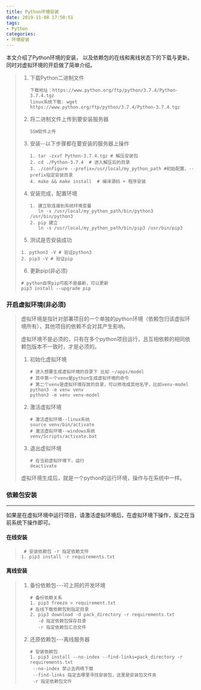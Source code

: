```yaml
---
title: Python环境安装
date: 2019-11-08 17:50:51
tags:
- Python
categories:
- 环境安装
---
```




本文介绍了Python环境的安装， 以及依赖包的在线和离线状态下的下载与更新。同时对虚拟环境的开启做了简单介绍。

<!-- more -->

> 1. 下载Python二进制文件
>
>    ```
>    下载地址：https://www.python.org/ftp/python/3.7.4/Python-3.7.4.tgz
>    linux系统下载: wget https://www.python.org/ftp/python/3.7.4/Python-3.7.4.tgz
>    ```
>
> 2. 将二进制文件上传到要安装服务器
>
>    ```
>    SSH软件上传
>    ```
>
> 3. 安装--以下步骤都在要安装的服务器上操作
>
>    ```
>    1. tar -zxvf Python-3.7.4.tgz # 解压安装包
>    2. cd ./Python-3.7.4  # 进入解压后的目录
>    3. ./configure --prefix=/usr/local/my_python_path #初始配置，--prefix指定安装目录
>    4. make && make install  # 编译源码 + 程序安装
>    ```
>
> 4. 安装完成，配置环境
>
>    ```
>    1. 建立软连接到系统环境变量
>    	ln -s /usr/local/my_python_path/bin/python3 /usr/bin/python3 
>    2. pip 建立
>    	ln -s /usr/local/my_python_path/bin/pip3 /usr/bin/pip3
>    ```
>    
> 5.  测试是否安装成功
>
>    ```
>    1. python3 -V # 验证python3
>    2. pip3 -V # 验证pip
>    ```
>    
> 6.  更新pip(非必须)
>
>    ```
>    # python自带pip可能不是最新，可以更新
>    pip3 install --upgrade pip
>    ```
>

### 开启虚拟环境(非必须)

> 虚拟环境是指针对部署项目的一个单独的python环境（依赖包归该虚拟环境所有），其他项目的依赖不会对其产生影响。
>
> 虚拟环境不是必须的，只有在多个python项目运行，且互相依赖的相同依赖包版本不一致时，才是必须的。
>
> 1. 初始化虚拟环境
>
>    ```
>    # 进入想要生成虚拟环境的目录下 比如 ~/apps/model
>    # 其中第一个venv是python生成虚拟环境的命令
>    # 第二个venv是虚拟环境存放的目录，可以修改成其他名字，比如venv-model
>    python3 -m venv venv
>    python3 -m venv venv-model
>    ```
>
> 2. 激活虚拟环境
>
>    ```
>    # 激活虚拟环境--linux系统
>    source venv/bin/activate
>    # 激活虚拟环境--windows系统
>    venv/Scripts/activate.bat
>    ```
>
> 3. 退出虚拟环境
>
>    ```
>    # 在当前虚拟环境下，运行
>    deactivate
>    ```
>
> 虚拟环境生成后，就是一个python的运行环境，操作与在系统中一样。

### 依赖包安装

------

如果是在虚拟环境中运行项目，请激活虚拟环境后，在虚拟环境下操作，反之在当前系统下操作即可。

#### 在线安装

> ```
>  # 安装依赖包 -r 指定依赖文件
> 1. pip3 install -r requirements.txt
> ```

#### 离线安装

> 1. 备份依赖包---可上网的开发环境
>
>    ```
>    # 备份依赖关系
>    1. pip3 freeze > requirement.txt
>    # 在线下载依赖包到指定目录
>    2. pip3 download -d pack_directory -r requirements.txt
>    	-d 指定依赖包保存目录
>    	-r 指定依赖包汇总文件
>    ```
>
> 2. 还原依赖包---离线服务器
>
>    ```
>    # 安装依赖包
>    1. pip3 install --no-index --find-links=pack_directory -r requirements.txt
>     --no-index 禁止去网络下载
>     --find-links 指定去哪里寻找安装包，这里是安装包文件夹
>     -r 指定依赖包文件
>    ```
>

